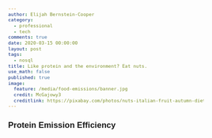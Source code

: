 ```yaml
---
author: Elijah Bernstein-Cooper
category:
  - professional
  - tech
comments: true
date: 2020-03-15 00:00:00
layout: post
tags:
  - nosql
title: Like protein and the environment? Eat nuts.
use_math: false
published: true
image:
  feature: /media/food-emissions/banner.jpg
  credit: McGajowy3
  creditlink: https://pixabay.com/photos/nuts-italian-fruit-autumn-diet-3718745/
---
```


<!--more-->

## Protein Emission Efficiency

<style>
body {
  font: 11px sans-serif;
}

.axis path,
.axis line {
  fill: none;
  stroke: #000;
  shape-rendering: crispEdges;
}

.dot {
  stroke: #000;
}

.tooltip {
  position: absolute;
  width: 200px;
  height: 28px;
  pointer-events: none;
}

.svg-container {
    display: inline-block;
    position: relative;
    width: 100%;
    padding-bottom: 100%;
    vertical-align: top;
    overflow: hidden;
}
.svg-content {
    display: inline-block;
    position: absolute;
    top: 0;
    left: 0;
}
</style>

<div id="visualization" class="svg-container"></div>
<script src="https://d3js.org/d3.v4.min.js"></script>
<script src="/assets/js/food-emissions.js"></script>
